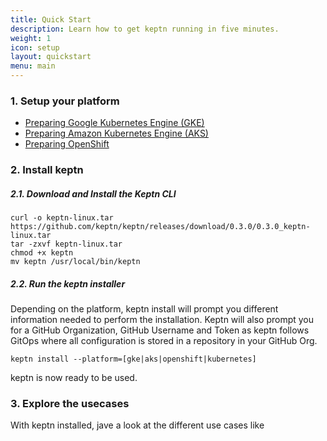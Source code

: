 ```yaml
---
title: Quick Start
description: Learn how to get keptn running in five minutes.
weight: 1
icon: setup
layout: quickstart
menu: main
---
```


### 1. Setup your platform

* [Preparing Google Kubernetes Engine (GKE)](/docs/quickstart/setup_platform/setup_gke)
* [Preparing Amazon Kubernetes Engine (AKS)](/docs/quickstart/setup_platform/setup_aks)
* [Preparing OpenShift](/docs/quickstart/setup_platform/setup_openshift)

### 2. Install keptn
##### 2.1. Download and Install the Keptn CLI
```console
curl -o keptn-linux.tar https://github.com/keptn/keptn/releases/download/0.3.0/0.3.0_keptn-linux.tar
tar -zxvf keptn-linux.tar
chmod +x keptn
mv keptn /usr/local/bin/keptn
```

##### 2.2. Run the keptn installer
Depending on the platform, keptn install will prompt you different information needed to perform the installation.
Keptn will also prompt you for a GitHub Organization, GitHub Username and Token as keptn follows GitOps where all configuration is stored in a repository in your GitHub Org.

```console
keptn install --platform=[gke|aks|openshift|kubernetes]
```

keptn is now ready to be used.

### 3. Explore the usecases
With keptn installed, jave a look at the different use cases like
